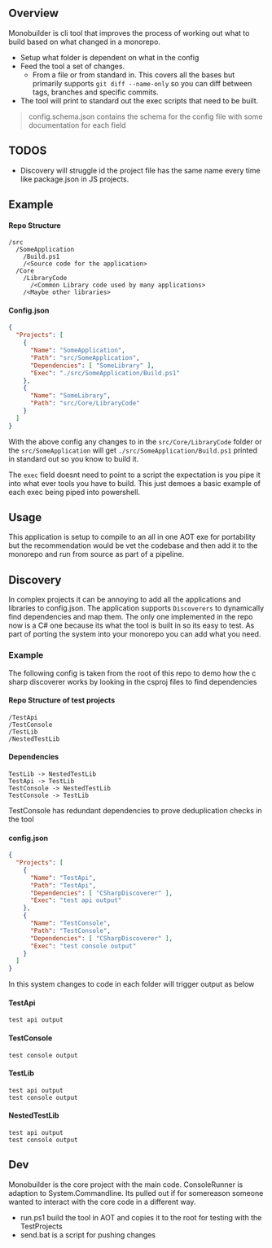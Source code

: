 ## Overview

Monobuilder is cli tool that improves the process of working out what to build based on what changed in a monorepo.
- Setup what folder is dependent on what in the config
- Feed the tool a set of changes. 
  - From a file or from standard in. This covers all the bases but primarily supports `git diff --name-only` so you can diff between tags, branches and specific commits.
- The tool will print to standard out the exec scripts that need to be built.

> config.schema.json contains the schema for the config file with some documentation for each field

## TODOS
- Discovery will struggle id the project file has the same name every time like package.json in JS projects.

## Example

#### Repo Structure
```
/src
  /SomeApplication
    /Build.ps1
    /<Source code for the application>
  /Core
    /LibraryCode
      /<Common Library code used by many applications>
    /<Maybe other libraries>
```

#### Config.json 
```JSON
{
  "Projects": [
    {
      "Name": "SomeApplication",
      "Path": "src/SomeApplication",
      "Dependencies": [ "SomeLibrary" ],
      "Exec": "./src/SomeApplication/Build.ps1"
    },
    {
      "Name": "SomeLibrary",
      "Path": "src/Core/LibraryCode"
    }
  ]
}
```

With the above config any changes to in the `src/Core/LibraryCode` folder or the `src/SomeApplication` will get `./src/SomeApplication/Build.ps1` printed in standard out so you know to build it.

The `exec` field doesnt need to point to a script the expectation is you pipe it into what ever tools you have to build. This just demoes a basic example of each exec being piped into powershell.

## Usage
This application is setup to compile to an all in one AOT exe for portability but the recommendation would be vet the codebase and then add it to the monorepo and run from source as part of a pipeline.

## Discovery
In complex projects it can be annoying to add all the applications and libraries to config.json. The application supports `Discoverers` to dynamically find dependencies and map them. The only one implemented in the repo now
is a C# one because its what the tool is built in so its easy to test. As part of porting the system into your monorepo you can add what you need.

### Example

The following config is taken from the root of this repo to demo how the c sharp discoverer works by looking in the csproj files to find dependencies

#### Repo Structure of test projects
```
/TestApi
/TestConsole
/TestLib
/NestedTestLib
```

#### Dependencies
```
TestLib -> NestedTestLib
TestApi -> TestLib
TestConsole -> NestedTestLib
TestConsole -> TestLib
```

TestConsole has redundant dependencies to prove deduplication checks in the tool

#### config.json
```JSON
{
  "Projects": [
    {
      "Name": "TestApi",
      "Path": "TestApi",
      "Dependencies": [ "CSharpDiscoverer" ],
      "Exec": "test api output"
    },
    {
      "Name": "TestConsole",
      "Path": "TestConsole",
      "Dependencies": [ "CSharpDiscoverer" ],
      "Exec": "test console output"
    }
  ]
}
```

In this system changes to code in each folder will trigger output as below

#### TestApi
```
test api output
```

#### TestConsole
```
test console output
```

#### TestLib
```
test api output
test console output
```

#### NestedTestLib
```
test api output
test console output
```

## Dev

Monobuilder is the core project with the main code. ConsoleRunner is adaption to System.Commandline. Its pulled out if for somereason someone wanted to interact with the core code in a different way.

- run.ps1 build the tool in AOT and copies it to the root for testing with the TestProjects
- send.bat is a script for pushing changes